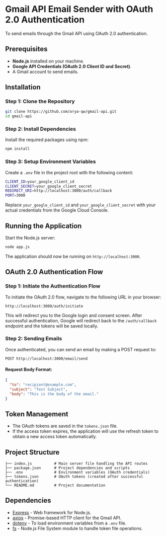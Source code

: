 # Gmail API Email Sender with OAuth 2.0 Authentication

To send emails through the Gmail API using OAuth 2.0 authentication.

## Prerequisites
- **Node.js** installed on your machine.
- **Google API Credentials (OAuth 2.0 Client ID and Secret)**.
- A Gmail account to send emails.

## Installation

### Step 1: Clone the Repository

```bash
git clone https://github.com/arya-qw/gmail-api.git
cd gmail-api
```

### Step 2: Install Dependencies

Install the required packages using npm:

```bash
npm install
```

### Step 3: Setup Environment Variables

Create a `.env` file in the project root with the following content:

```bash
CLIENT_ID=your_google_client_id
CLIENT_SECRET=your_google_client_secret
REDIRECT_URI=http://localhost:3000/auth/callback
PORT=3000
```

Replace `your_google_client_id` and `your_google_client_secret` with your actual credentials from the Google Cloud Console.

## Running the Application

Start the Node.js server:

```bash
node app.js
```

The application should now be running on `http://localhost:3000`.

## OAuth 2.0 Authentication Flow

### Step 1: Initiate the Authentication Flow

To initiate the OAuth 2.0 flow, navigate to the following URL in your browser:

```
http://localhost:3000/auth/initiate
```

This will redirect you to the Google login and consent screen. After successful authentication, Google will redirect back to the `/auth/callback` endpoint and the tokens will be saved locally.

### Step 2: Sending Emails

Once authenticated, you can send an email by making a POST request to:

```
POST http://localhost:3000/email/send
```

#### Request Body Format:

```json
{
  "to": "recipient@example.com",
  "subject": "Test Subject",
  "body": "This is the body of the email."
}
```

## Token Management

- The OAuth tokens are saved in the `tokens.json` file.
- If the access token expires, the application will use the refresh token to obtain a new access token automatically.

## Project Structure

```
├── index.js          # Main server file handling the API routes
├── package.json      # Project dependencies and scripts
├── .env              # Environment variables (OAuth credentials)
├── tokens.json       # OAuth tokens (created after successful authentication)
└── README.md         # Project documentation
```

## Dependencies

- [Express](https://expressjs.com/) - Web framework for Node.js.
- [axios](https://www.npmjs.com/package/axios) - Promise-based HTTP client for the Gmail API.
- [dotenv](https://www.npmjs.com/package/dotenv) - To load environment variables from a `.env` file.
- [fs](https://nodejs.org/api/fs.html) - Node.js File System module to handle token file operations.

